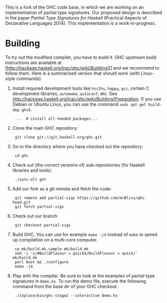 This is a fork of the GHC code base, in which we are working on an
implementation of partial type signatures. Our proposed design is described in
the paper _Partial Type Signatures for Haskell_ (Practical Aspects of
Declarative Languages 2014). This implementation is a work-in-progress.

# Building #

To try out the modified compiler, you have to build it. GHC upstream build
instructions are available at
[http://hackage.haskell.org/trac/ghc/wiki/Building][] and we recommend to
follow them. Here is a summarised version that should work (with Linux-style
commands):

1. Install required development tools like `hsc2hs`, `happy`, `gcc`, certain C
   development libraries, `automake`, `autoconf`, etc. See
   http://hackage.haskell.org/trac/ghc/wiki/Building/Preparation. If you use
   Debian or Ubuntu Linux, you can use the command `sudo apt-get build-dep
   ghc6`.

        ...  # install all needed packages...

2. Clone the main GHC repository:

        git clone git://git.haskell.org/ghc.git

3. Go to the directory where you have checked out the repository:

        cd ghc

3. Check out (the correct versions of) sub-repositories (for Haskell libraries
   and tools):

        ./sync-all get

4. Add our fork as a git remote and fetch the code:

        git remote add partial-sigs https://github.com/mrBliss/ghc-head.git
        git fetch partial-sigs

5. Check out our branch

        git checkout partial-sigs

6. Build GHC. You can use for example `make -j4` instead of `make` to speed up
   compilation on a multi-core computer.

        cp mk/build.mk.sample mk/build.mk
        sed -i 's/#BuildFlavour = quick$/BuildFlavour = quick/' mk/build.mk
        perl boot && ./configure
        make -j4

7. Play with the compiler. Be sure to look at the examples of partial type
   signatures in `Demo.hs`. To run the demo file, execute the following
   command from the base dir of your GHC checkout.

        ./inplace/bin/ghc-stage2 --interactive Demo.hs
